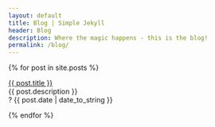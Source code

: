 ```yaml
---
layout: default
title: Blog | Simple Jekyll
header: Blog
description: Where the magic happens - this is the blog!
permalink: /blog/
---
```


{% for post in site.posts %}
  <p><a href="{{ post.url }}">{{ post.title }}</a><br>
  {{ post.description }}<br>
  ? {{ post.date | date_to_string }}</p>
{% endfor %}
